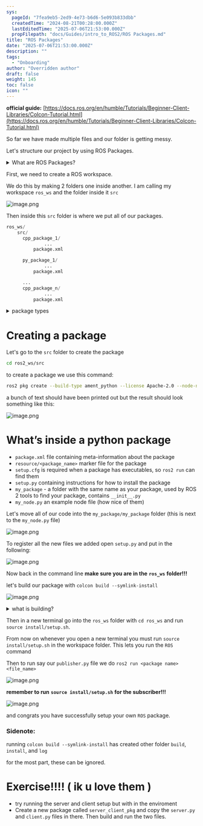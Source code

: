 ```yaml
---
sys:
  pageId: "7fea9eb5-2ed9-4e73-b6d6-5e093b833dbb"
  createdTime: "2024-08-21T00:28:00.000Z"
  lastEditedTime: "2025-07-06T21:53:00.000Z"
  propFilepath: "docs/Guides/intro_to_ROS2/ROS Packages.md"
title: "ROS Packages"
date: "2025-07-06T21:53:00.000Z"
description: ""
tags:
  - "Onboarding"
author: "Overridden author"
draft: false
weight: 145
toc: false
icon: ""
---
```


**official guide:** [https://docs.ros.org/en/humble/Tutorials/Beginner-Client-Libraries/Colcon-Tutorial.html](https://docs.ros.org/en/humble/Tutorials/Beginner-Client-Libraries/Colcon-Tutorial.html)

So far we have made multiple files and our folder is getting messy.

Let's structure our project by using ROS Packages.

<details>
      <summary>What are ROS Packages?</summary>
      ROS Packages are, as the name implies, packages of code that are highly sharable between ROS developers.
  </details>

First, we need to create a ROS workspace.

We do this by making 2 folders one inside another. I am calling my workspace `ros_ws` and the folder inside it `src`

![image.png](https://prod-files-secure.s3.us-west-2.amazonaws.com/d518164a-d88e-44d1-a4ee-3adb3bd8bce0/70706947-fd18-4537-a67b-e12946812d31/image.png?X-Amz-Algorithm=AWS4-HMAC-SHA256&X-Amz-Content-Sha256=UNSIGNED-PAYLOAD&X-Amz-Credential=ASIAZI2LB466URT27DX7%2F20250716%2Fus-west-2%2Fs3%2Faws4_request&X-Amz-Date=20250716T210923Z&X-Amz-Expires=3600&X-Amz-Security-Token=IQoJb3JpZ2luX2VjEE0aCXVzLXdlc3QtMiJHMEUCIG2nQjkPizziIUysAH5fBanYbVMWgjDSUoxPITmcjDArAiEArmQILHzArK5lxUq0ZUarUn5pz0Q3767TSCCk212wK5kq%2FwMIZhAAGgw2Mzc0MjMxODM4MDUiDOphnVwlKVvxffRdkSrcA8mx1aXp3LflQ3mMBQglC85yQFKJszrC6AzC2Hr65dQXKu0IPty%2BOkEPyyqvFKS9y6TsNwmcLnQhlQ%2B7D7c7JC%2FDrHyWVIcF5ScXFEOZA6BmK7y%2Fmz%2F8TphxFPT6cNGCPN7rt6hBggMtT9QlODuMT2lNQn2JcvgwN8nCz3KAnER02xsSS5Ky1TpM%2BSi4mtNsdLNEQpO2uYuGwJCCSG%2B%2BnuEHXjoKx5SnkTDmmraNTy2pfUvnODW2D3yy24BpanZ2PCSl2MOzPjPV3VZT09hStD%2F8oXM7khcMdCIjQN%2Fs0RwTPwOwQx9G2kXgttkiR3oEg6AnF7xhqluZ54W%2FORakOPMJYj6SaNUbQgrF%2BKQ0ZMJuG6U%2BWZGW%2BAoCT3U%2FeS3BdLw1sPWW2%2FAy8QukrEPTwU7LJXBOYDuB3DWJEW1TagsKxAuERFMTVuYqBfn4nzxosv3emWnY6EdX5aAMeyGZ3W3Xlm5FMoM%2B7CkZwaFDguIvTxUK5oF38BuCqD%2F6GI8e9JgSPZkU2Ownzhi4MlUi7wTPeuKpNkNgfp0GP6WMRDVhUuwWaQq33UxqlYbzMlNYMbgdzzCxwVqfne%2B6TKWXmMskn7uCjxDfa4ni9ZoowvmjAykxS3AXqtsnfCHOML6X4MMGOqUBt5FG%2BYQWXa9E3ypJx9bNU6fCEDyxduzCBjx4eo38d5HvDTdhMcwXtrYTJUknuOTUHOSPNKBrNRZ1kD1wIqZ0u8nyQtfKow0vTsAnfoG60Zvi5MWD3i%2BADulrrgG93kYFlRL9Vw%2F1%2B%2FbUDlPGnU7C8%2F%2FaD6RLs7d4heGaF4sagYSeOLxwG1X7W6Vtbx8m90iBGLRyQiiSt%2FHz%2FDwIoG4CNrpCl54A&X-Amz-Signature=62f9c63fdb4a5a40a11dd3f8406394fadfa66e064410882b3a7995b6d12ab50d&X-Amz-SignedHeaders=host&x-amz-checksum-mode=ENABLED&x-id=GetObject)

Then inside this `src` folder is where we put all of our packages.

```python
ros_ws/
    src/
      cpp_package_1/
		      ...
          package.xml

      py_package_1/
		      ...
          package.xml

      ...
      cpp_package_n/
		      ...
          package.xml

```

<details>

<summary>package types</summary>

packages can be either `C++` or python.

the intern file structure is different for each but for this guide we will stick to creating python packages

</details>

# Creating a package

Let's go to the `src` folder to create the package

```bash
cd ros2_ws/src
```

to create a package we use this command:

```bash
ros2 pkg create --build-type ament_python --license Apache-2.0 --node-name my_node my_package
```

a bunch of text should have been printed out but the result should look something like this:

![image.png](https://prod-files-secure.s3.us-west-2.amazonaws.com/d518164a-d88e-44d1-a4ee-3adb3bd8bce0/e6cf1e3f-8512-4a3e-b131-079f800bf3e8/image.png?X-Amz-Algorithm=AWS4-HMAC-SHA256&X-Amz-Content-Sha256=UNSIGNED-PAYLOAD&X-Amz-Credential=ASIAZI2LB466URT27DX7%2F20250716%2Fus-west-2%2Fs3%2Faws4_request&X-Amz-Date=20250716T210923Z&X-Amz-Expires=3600&X-Amz-Security-Token=IQoJb3JpZ2luX2VjEE0aCXVzLXdlc3QtMiJHMEUCIG2nQjkPizziIUysAH5fBanYbVMWgjDSUoxPITmcjDArAiEArmQILHzArK5lxUq0ZUarUn5pz0Q3767TSCCk212wK5kq%2FwMIZhAAGgw2Mzc0MjMxODM4MDUiDOphnVwlKVvxffRdkSrcA8mx1aXp3LflQ3mMBQglC85yQFKJszrC6AzC2Hr65dQXKu0IPty%2BOkEPyyqvFKS9y6TsNwmcLnQhlQ%2B7D7c7JC%2FDrHyWVIcF5ScXFEOZA6BmK7y%2Fmz%2F8TphxFPT6cNGCPN7rt6hBggMtT9QlODuMT2lNQn2JcvgwN8nCz3KAnER02xsSS5Ky1TpM%2BSi4mtNsdLNEQpO2uYuGwJCCSG%2B%2BnuEHXjoKx5SnkTDmmraNTy2pfUvnODW2D3yy24BpanZ2PCSl2MOzPjPV3VZT09hStD%2F8oXM7khcMdCIjQN%2Fs0RwTPwOwQx9G2kXgttkiR3oEg6AnF7xhqluZ54W%2FORakOPMJYj6SaNUbQgrF%2BKQ0ZMJuG6U%2BWZGW%2BAoCT3U%2FeS3BdLw1sPWW2%2FAy8QukrEPTwU7LJXBOYDuB3DWJEW1TagsKxAuERFMTVuYqBfn4nzxosv3emWnY6EdX5aAMeyGZ3W3Xlm5FMoM%2B7CkZwaFDguIvTxUK5oF38BuCqD%2F6GI8e9JgSPZkU2Ownzhi4MlUi7wTPeuKpNkNgfp0GP6WMRDVhUuwWaQq33UxqlYbzMlNYMbgdzzCxwVqfne%2B6TKWXmMskn7uCjxDfa4ni9ZoowvmjAykxS3AXqtsnfCHOML6X4MMGOqUBt5FG%2BYQWXa9E3ypJx9bNU6fCEDyxduzCBjx4eo38d5HvDTdhMcwXtrYTJUknuOTUHOSPNKBrNRZ1kD1wIqZ0u8nyQtfKow0vTsAnfoG60Zvi5MWD3i%2BADulrrgG93kYFlRL9Vw%2F1%2B%2FbUDlPGnU7C8%2F%2FaD6RLs7d4heGaF4sagYSeOLxwG1X7W6Vtbx8m90iBGLRyQiiSt%2FHz%2FDwIoG4CNrpCl54A&X-Amz-Signature=aae455905542962f2bbcdab2cb536a343eb963a009a11a6c1cf8deaadeb5d584&X-Amz-SignedHeaders=host&x-amz-checksum-mode=ENABLED&x-id=GetObject)

# What’s inside a python package

- `package.xml` file containing meta-information about the package
- `resource/<package_name>` marker file for the package
- `setup.cfg` is required when a package has executables, so `ros2 run` can find them
- `setup.py` containing instructions for how to install the package
- `my_package` - a folder with the same name as your package, used by ROS 2 tools to find your package, contains `__init__.py`
- `my_node.py` an example node file (how nice of them)

Let's move all of our code into the `my_package/my_package` folder (this is next to the `my_node.py` file)

![image.png](https://prod-files-secure.s3.us-west-2.amazonaws.com/d518164a-d88e-44d1-a4ee-3adb3bd8bce0/9ce58f11-0da9-4d3e-b86d-506a9685d378/image.png?X-Amz-Algorithm=AWS4-HMAC-SHA256&X-Amz-Content-Sha256=UNSIGNED-PAYLOAD&X-Amz-Credential=ASIAZI2LB466URT27DX7%2F20250716%2Fus-west-2%2Fs3%2Faws4_request&X-Amz-Date=20250716T210923Z&X-Amz-Expires=3600&X-Amz-Security-Token=IQoJb3JpZ2luX2VjEE0aCXVzLXdlc3QtMiJHMEUCIG2nQjkPizziIUysAH5fBanYbVMWgjDSUoxPITmcjDArAiEArmQILHzArK5lxUq0ZUarUn5pz0Q3767TSCCk212wK5kq%2FwMIZhAAGgw2Mzc0MjMxODM4MDUiDOphnVwlKVvxffRdkSrcA8mx1aXp3LflQ3mMBQglC85yQFKJszrC6AzC2Hr65dQXKu0IPty%2BOkEPyyqvFKS9y6TsNwmcLnQhlQ%2B7D7c7JC%2FDrHyWVIcF5ScXFEOZA6BmK7y%2Fmz%2F8TphxFPT6cNGCPN7rt6hBggMtT9QlODuMT2lNQn2JcvgwN8nCz3KAnER02xsSS5Ky1TpM%2BSi4mtNsdLNEQpO2uYuGwJCCSG%2B%2BnuEHXjoKx5SnkTDmmraNTy2pfUvnODW2D3yy24BpanZ2PCSl2MOzPjPV3VZT09hStD%2F8oXM7khcMdCIjQN%2Fs0RwTPwOwQx9G2kXgttkiR3oEg6AnF7xhqluZ54W%2FORakOPMJYj6SaNUbQgrF%2BKQ0ZMJuG6U%2BWZGW%2BAoCT3U%2FeS3BdLw1sPWW2%2FAy8QukrEPTwU7LJXBOYDuB3DWJEW1TagsKxAuERFMTVuYqBfn4nzxosv3emWnY6EdX5aAMeyGZ3W3Xlm5FMoM%2B7CkZwaFDguIvTxUK5oF38BuCqD%2F6GI8e9JgSPZkU2Ownzhi4MlUi7wTPeuKpNkNgfp0GP6WMRDVhUuwWaQq33UxqlYbzMlNYMbgdzzCxwVqfne%2B6TKWXmMskn7uCjxDfa4ni9ZoowvmjAykxS3AXqtsnfCHOML6X4MMGOqUBt5FG%2BYQWXa9E3ypJx9bNU6fCEDyxduzCBjx4eo38d5HvDTdhMcwXtrYTJUknuOTUHOSPNKBrNRZ1kD1wIqZ0u8nyQtfKow0vTsAnfoG60Zvi5MWD3i%2BADulrrgG93kYFlRL9Vw%2F1%2B%2FbUDlPGnU7C8%2F%2FaD6RLs7d4heGaF4sagYSeOLxwG1X7W6Vtbx8m90iBGLRyQiiSt%2FHz%2FDwIoG4CNrpCl54A&X-Amz-Signature=3572c38e045e80c79229fe07fb064c218e1cd2b359412e18ee3fec5eec8f1150&X-Amz-SignedHeaders=host&x-amz-checksum-mode=ENABLED&x-id=GetObject)

To register all the new files we added open `setup.py` and put in the following:

![image.png](https://prod-files-secure.s3.us-west-2.amazonaws.com/d518164a-d88e-44d1-a4ee-3adb3bd8bce0/1cd7c262-4cae-4496-9d75-c178537d24a2/image.png?X-Amz-Algorithm=AWS4-HMAC-SHA256&X-Amz-Content-Sha256=UNSIGNED-PAYLOAD&X-Amz-Credential=ASIAZI2LB466URT27DX7%2F20250716%2Fus-west-2%2Fs3%2Faws4_request&X-Amz-Date=20250716T210923Z&X-Amz-Expires=3600&X-Amz-Security-Token=IQoJb3JpZ2luX2VjEE0aCXVzLXdlc3QtMiJHMEUCIG2nQjkPizziIUysAH5fBanYbVMWgjDSUoxPITmcjDArAiEArmQILHzArK5lxUq0ZUarUn5pz0Q3767TSCCk212wK5kq%2FwMIZhAAGgw2Mzc0MjMxODM4MDUiDOphnVwlKVvxffRdkSrcA8mx1aXp3LflQ3mMBQglC85yQFKJszrC6AzC2Hr65dQXKu0IPty%2BOkEPyyqvFKS9y6TsNwmcLnQhlQ%2B7D7c7JC%2FDrHyWVIcF5ScXFEOZA6BmK7y%2Fmz%2F8TphxFPT6cNGCPN7rt6hBggMtT9QlODuMT2lNQn2JcvgwN8nCz3KAnER02xsSS5Ky1TpM%2BSi4mtNsdLNEQpO2uYuGwJCCSG%2B%2BnuEHXjoKx5SnkTDmmraNTy2pfUvnODW2D3yy24BpanZ2PCSl2MOzPjPV3VZT09hStD%2F8oXM7khcMdCIjQN%2Fs0RwTPwOwQx9G2kXgttkiR3oEg6AnF7xhqluZ54W%2FORakOPMJYj6SaNUbQgrF%2BKQ0ZMJuG6U%2BWZGW%2BAoCT3U%2FeS3BdLw1sPWW2%2FAy8QukrEPTwU7LJXBOYDuB3DWJEW1TagsKxAuERFMTVuYqBfn4nzxosv3emWnY6EdX5aAMeyGZ3W3Xlm5FMoM%2B7CkZwaFDguIvTxUK5oF38BuCqD%2F6GI8e9JgSPZkU2Ownzhi4MlUi7wTPeuKpNkNgfp0GP6WMRDVhUuwWaQq33UxqlYbzMlNYMbgdzzCxwVqfne%2B6TKWXmMskn7uCjxDfa4ni9ZoowvmjAykxS3AXqtsnfCHOML6X4MMGOqUBt5FG%2BYQWXa9E3ypJx9bNU6fCEDyxduzCBjx4eo38d5HvDTdhMcwXtrYTJUknuOTUHOSPNKBrNRZ1kD1wIqZ0u8nyQtfKow0vTsAnfoG60Zvi5MWD3i%2BADulrrgG93kYFlRL9Vw%2F1%2B%2FbUDlPGnU7C8%2F%2FaD6RLs7d4heGaF4sagYSeOLxwG1X7W6Vtbx8m90iBGLRyQiiSt%2FHz%2FDwIoG4CNrpCl54A&X-Amz-Signature=5f81b1480a2f80c839bbe5703d72d31cff30b4589342d77b68797bc9a679408e&X-Amz-SignedHeaders=host&x-amz-checksum-mode=ENABLED&x-id=GetObject)

Now back in the command line **make sure you are in the** **`ros_ws`** **folder!!!**

let's build our package with `colcon build --symlink-install`

![image.png](https://prod-files-secure.s3.us-west-2.amazonaws.com/d518164a-d88e-44d1-a4ee-3adb3bd8bce0/2f2a0d27-b173-48fd-b189-5f5c0ce65619/image.png?X-Amz-Algorithm=AWS4-HMAC-SHA256&X-Amz-Content-Sha256=UNSIGNED-PAYLOAD&X-Amz-Credential=ASIAZI2LB466URT27DX7%2F20250716%2Fus-west-2%2Fs3%2Faws4_request&X-Amz-Date=20250716T210923Z&X-Amz-Expires=3600&X-Amz-Security-Token=IQoJb3JpZ2luX2VjEE0aCXVzLXdlc3QtMiJHMEUCIG2nQjkPizziIUysAH5fBanYbVMWgjDSUoxPITmcjDArAiEArmQILHzArK5lxUq0ZUarUn5pz0Q3767TSCCk212wK5kq%2FwMIZhAAGgw2Mzc0MjMxODM4MDUiDOphnVwlKVvxffRdkSrcA8mx1aXp3LflQ3mMBQglC85yQFKJszrC6AzC2Hr65dQXKu0IPty%2BOkEPyyqvFKS9y6TsNwmcLnQhlQ%2B7D7c7JC%2FDrHyWVIcF5ScXFEOZA6BmK7y%2Fmz%2F8TphxFPT6cNGCPN7rt6hBggMtT9QlODuMT2lNQn2JcvgwN8nCz3KAnER02xsSS5Ky1TpM%2BSi4mtNsdLNEQpO2uYuGwJCCSG%2B%2BnuEHXjoKx5SnkTDmmraNTy2pfUvnODW2D3yy24BpanZ2PCSl2MOzPjPV3VZT09hStD%2F8oXM7khcMdCIjQN%2Fs0RwTPwOwQx9G2kXgttkiR3oEg6AnF7xhqluZ54W%2FORakOPMJYj6SaNUbQgrF%2BKQ0ZMJuG6U%2BWZGW%2BAoCT3U%2FeS3BdLw1sPWW2%2FAy8QukrEPTwU7LJXBOYDuB3DWJEW1TagsKxAuERFMTVuYqBfn4nzxosv3emWnY6EdX5aAMeyGZ3W3Xlm5FMoM%2B7CkZwaFDguIvTxUK5oF38BuCqD%2F6GI8e9JgSPZkU2Ownzhi4MlUi7wTPeuKpNkNgfp0GP6WMRDVhUuwWaQq33UxqlYbzMlNYMbgdzzCxwVqfne%2B6TKWXmMskn7uCjxDfa4ni9ZoowvmjAykxS3AXqtsnfCHOML6X4MMGOqUBt5FG%2BYQWXa9E3ypJx9bNU6fCEDyxduzCBjx4eo38d5HvDTdhMcwXtrYTJUknuOTUHOSPNKBrNRZ1kD1wIqZ0u8nyQtfKow0vTsAnfoG60Zvi5MWD3i%2BADulrrgG93kYFlRL9Vw%2F1%2B%2FbUDlPGnU7C8%2F%2FaD6RLs7d4heGaF4sagYSeOLxwG1X7W6Vtbx8m90iBGLRyQiiSt%2FHz%2FDwIoG4CNrpCl54A&X-Amz-Signature=76fb9ae1f59d1431fccb85ff7506648da97b3c9b798a319f47a9ba08f5557d40&X-Amz-SignedHeaders=host&x-amz-checksum-mode=ENABLED&x-id=GetObject)

<details>

<summary>what is building?</summary>

if you are a CS major at Rose-Hulman you will learn the answer to this in CSSE132

but TLDR; is it combines all the code files into one program that can be run easily 

</details>

Then in a new terminal go into the `ros_ws` folder with `cd ros_ws` and run `source install/setup.sh`. 

From now on whenever you open a new terminal you must run `source install/setup.sh` in the workspace folder. This lets you run the `ROS` command

Then to run say our `publisher.py` file we do `ros2 run <package name> <file_name>`

![image.png](https://prod-files-secure.s3.us-west-2.amazonaws.com/d518164a-d88e-44d1-a4ee-3adb3bd8bce0/4f4b1219-3a44-4632-aa0a-ce3471699f59/image.png?X-Amz-Algorithm=AWS4-HMAC-SHA256&X-Amz-Content-Sha256=UNSIGNED-PAYLOAD&X-Amz-Credential=ASIAZI2LB466URT27DX7%2F20250716%2Fus-west-2%2Fs3%2Faws4_request&X-Amz-Date=20250716T210923Z&X-Amz-Expires=3600&X-Amz-Security-Token=IQoJb3JpZ2luX2VjEE0aCXVzLXdlc3QtMiJHMEUCIG2nQjkPizziIUysAH5fBanYbVMWgjDSUoxPITmcjDArAiEArmQILHzArK5lxUq0ZUarUn5pz0Q3767TSCCk212wK5kq%2FwMIZhAAGgw2Mzc0MjMxODM4MDUiDOphnVwlKVvxffRdkSrcA8mx1aXp3LflQ3mMBQglC85yQFKJszrC6AzC2Hr65dQXKu0IPty%2BOkEPyyqvFKS9y6TsNwmcLnQhlQ%2B7D7c7JC%2FDrHyWVIcF5ScXFEOZA6BmK7y%2Fmz%2F8TphxFPT6cNGCPN7rt6hBggMtT9QlODuMT2lNQn2JcvgwN8nCz3KAnER02xsSS5Ky1TpM%2BSi4mtNsdLNEQpO2uYuGwJCCSG%2B%2BnuEHXjoKx5SnkTDmmraNTy2pfUvnODW2D3yy24BpanZ2PCSl2MOzPjPV3VZT09hStD%2F8oXM7khcMdCIjQN%2Fs0RwTPwOwQx9G2kXgttkiR3oEg6AnF7xhqluZ54W%2FORakOPMJYj6SaNUbQgrF%2BKQ0ZMJuG6U%2BWZGW%2BAoCT3U%2FeS3BdLw1sPWW2%2FAy8QukrEPTwU7LJXBOYDuB3DWJEW1TagsKxAuERFMTVuYqBfn4nzxosv3emWnY6EdX5aAMeyGZ3W3Xlm5FMoM%2B7CkZwaFDguIvTxUK5oF38BuCqD%2F6GI8e9JgSPZkU2Ownzhi4MlUi7wTPeuKpNkNgfp0GP6WMRDVhUuwWaQq33UxqlYbzMlNYMbgdzzCxwVqfne%2B6TKWXmMskn7uCjxDfa4ni9ZoowvmjAykxS3AXqtsnfCHOML6X4MMGOqUBt5FG%2BYQWXa9E3ypJx9bNU6fCEDyxduzCBjx4eo38d5HvDTdhMcwXtrYTJUknuOTUHOSPNKBrNRZ1kD1wIqZ0u8nyQtfKow0vTsAnfoG60Zvi5MWD3i%2BADulrrgG93kYFlRL9Vw%2F1%2B%2FbUDlPGnU7C8%2F%2FaD6RLs7d4heGaF4sagYSeOLxwG1X7W6Vtbx8m90iBGLRyQiiSt%2FHz%2FDwIoG4CNrpCl54A&X-Amz-Signature=7e69da054e65acd9976037600d943aa7236307ba5c92fbc61a030e9c6866778a&X-Amz-SignedHeaders=host&x-amz-checksum-mode=ENABLED&x-id=GetObject)

**remember to run** **`source install/setup.sh`** **for the subscriber!!!**

![image.png](https://prod-files-secure.s3.us-west-2.amazonaws.com/d518164a-d88e-44d1-a4ee-3adb3bd8bce0/02121119-dad4-49ec-8356-c956108b4243/image.png?X-Amz-Algorithm=AWS4-HMAC-SHA256&X-Amz-Content-Sha256=UNSIGNED-PAYLOAD&X-Amz-Credential=ASIAZI2LB466URT27DX7%2F20250716%2Fus-west-2%2Fs3%2Faws4_request&X-Amz-Date=20250716T210923Z&X-Amz-Expires=3600&X-Amz-Security-Token=IQoJb3JpZ2luX2VjEE0aCXVzLXdlc3QtMiJHMEUCIG2nQjkPizziIUysAH5fBanYbVMWgjDSUoxPITmcjDArAiEArmQILHzArK5lxUq0ZUarUn5pz0Q3767TSCCk212wK5kq%2FwMIZhAAGgw2Mzc0MjMxODM4MDUiDOphnVwlKVvxffRdkSrcA8mx1aXp3LflQ3mMBQglC85yQFKJszrC6AzC2Hr65dQXKu0IPty%2BOkEPyyqvFKS9y6TsNwmcLnQhlQ%2B7D7c7JC%2FDrHyWVIcF5ScXFEOZA6BmK7y%2Fmz%2F8TphxFPT6cNGCPN7rt6hBggMtT9QlODuMT2lNQn2JcvgwN8nCz3KAnER02xsSS5Ky1TpM%2BSi4mtNsdLNEQpO2uYuGwJCCSG%2B%2BnuEHXjoKx5SnkTDmmraNTy2pfUvnODW2D3yy24BpanZ2PCSl2MOzPjPV3VZT09hStD%2F8oXM7khcMdCIjQN%2Fs0RwTPwOwQx9G2kXgttkiR3oEg6AnF7xhqluZ54W%2FORakOPMJYj6SaNUbQgrF%2BKQ0ZMJuG6U%2BWZGW%2BAoCT3U%2FeS3BdLw1sPWW2%2FAy8QukrEPTwU7LJXBOYDuB3DWJEW1TagsKxAuERFMTVuYqBfn4nzxosv3emWnY6EdX5aAMeyGZ3W3Xlm5FMoM%2B7CkZwaFDguIvTxUK5oF38BuCqD%2F6GI8e9JgSPZkU2Ownzhi4MlUi7wTPeuKpNkNgfp0GP6WMRDVhUuwWaQq33UxqlYbzMlNYMbgdzzCxwVqfne%2B6TKWXmMskn7uCjxDfa4ni9ZoowvmjAykxS3AXqtsnfCHOML6X4MMGOqUBt5FG%2BYQWXa9E3ypJx9bNU6fCEDyxduzCBjx4eo38d5HvDTdhMcwXtrYTJUknuOTUHOSPNKBrNRZ1kD1wIqZ0u8nyQtfKow0vTsAnfoG60Zvi5MWD3i%2BADulrrgG93kYFlRL9Vw%2F1%2B%2FbUDlPGnU7C8%2F%2FaD6RLs7d4heGaF4sagYSeOLxwG1X7W6Vtbx8m90iBGLRyQiiSt%2FHz%2FDwIoG4CNrpCl54A&X-Amz-Signature=ed8af6dc630207ced56e9801d2d1ab6a84d1d00b8937999e67fcd8acbf98af2e&X-Amz-SignedHeaders=host&x-amz-checksum-mode=ENABLED&x-id=GetObject)

and congrats you have successfully setup your own `ROS` package.

### Sidenote:

running `colcon build --symlink-install` has created other folder `build`, `install`, and `log`

for the most part, these can be ignored.

# Exercise!!!! ( ik u love them )

- try running the server and client setup but with in the enviroment
- Create a new package called `server_client_pkg` and copy the `server.py` and `client.py` files in there. Then build and run the two files.
